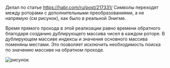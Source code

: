 Делал по статье https://habr.com/ru/post/217331/ 
Символы переходят между роторами с дополнительными преобразованиями, а не напрямую (см рисунок), как было в реальной Энигме.

Время прямого прохода в этой реализации равно времени обратного благодаря созданию дублирующего массива чисел в каждом роторе. В дублирующем массиве индексы и значения основного массива поменяны местами. Это позволяет исключить необходимость поиска по значению  массиве на обратном проходе. 

![рисунок](https://hsto.org/getpro/habr/post_images/af2/871/f34/af2871f3400f36b9dd8f11f4d945c03f.png)

